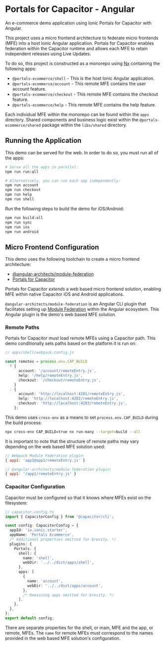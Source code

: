 # Portals for Capacitor - Angular

An e-commerce demo application using Ionic Portals for Capacitor with Angular.

This project uses a micro frontend architecture to federate micro frontends (MFE) into a host Ionic Angular application. Portals for Capacitor enables federation within the Capacitor runtime and allows each MFE to retain independent releases using Live Updates.

To do so, this project is constructed as a monorepo using [Nx](https://nx.dev/) containing the following apps:

- `@portals-ecommerce/shell` - This is the host Ionic Angular application.
- `@portals-ecommerce/account` - This remote MFE contains the user account feature.
- `@portals-ecommerce/checkout` - This remote MFE contains the checkout feature.
- `@portals-ecommerce/help` - This remote MFE contains the help feature.

Each individual MFE within the monorepo can be found within the `apps` directory. Shared components and business logic exist within the `@portals-ecommerce/shared` package within the `libs/shared` directory.

## Running the Application

This demo can be served for the web. In order to do so, you must run all of the apps:

```bash
# Serve all the apps in parallel:
npm run run:all

# Alternatively, you can run each app independently:
npm run account
npm run checkout
npm run help
npm run shell
```

Run the following steps to build the demo for iOS/Android:

```bash
npm run build:all
npm run sync
npm run ios
npm run android
```

## Micro Frontend Configuration

This demo uses the following toolchain to create a micro frontend architecture:

- [@angular-architects/module-federation](https://github.com/angular-architects/module-federation-plugin)
- [Portals for Capacitor](https://ionic.io/docs/portals/for-capacitor/overview)

Portals for Capacitor _extends_ a web based micro frontend solution, enabling MFE within native Capacitor iOS and Android applications.

`@angular-architects/module-federation` is an Angular CLI plugin that facilitates setting up [Module Federation](https://webpack.js.org/concepts/module-federation/) within the Angular ecosystem. This Angular plugin is the demo's web based MFE solution.

### Remote Paths

Portals for Capacitor must load remote MFEs using a Capacitor path. This demo conditionally sets paths based on the platform it is run on:

```typescript
// apps/shell/webpack.config.js

const remotes = process.env.CAP_BUILD
  ? {
      account: '/account/remoteEntry.js',
      help: '/help/remoteEntry.js',
      checkout: '/checkout/remoteEntry.js',
    }
  : {
      account: 'http://localhost:4201/remoteEntry.js',
      help: 'http://localhost:4202/remoteEntry.js',
      checkout: 'http://localhost:4203/remoteEntry.js',
    };
```

This demo uses `cross-env` as a means to set `process.env.CAP_BUILD` during the build process:

```bash
npx cross-env CAP_BUILD=true nx run-many --target=build --all
```

It is important to note that the structure of remote paths may vary depending on the web based MFE solution used:

```JavaScript
// Webpack Module Federation plugin:
{ app1: 'app1@app1/remoteEntry.js' }

// @angular-architects/module-federation plugin:
{ app1: '/app1/remoteEntry.js' }
```

### Capacitor Configuration

Capacitor must be configured so that it knows where MFEs exist on the filesystem:

```typescript
// capacitor.config.ts
import { CapacitorConfig } from '@capacitor/cli';

const config: CapacitorConfig = {
  appId: 'io.ionic.starter',
  appName: 'Portals Ecommerce',
  /* Additional properties omitted for brevity. */
  plugins: {
    Portals: {
      shell: {
        name: 'shell',
        webDir: '../../dist/apps/shell',
      },
      apps: [
        {
          name: 'account',
          webDir: '../../dist/apps/account',
        },
        /* Remaining apps omitted for brevity. */
      ],
    },
  },
};
export default config;
```

There are separate properties for the shell, or main, MFE and the app, or remote, MFEs. The `name` for remote MFEs must correspond to the names provided in the web based MFE solution's configuration.
